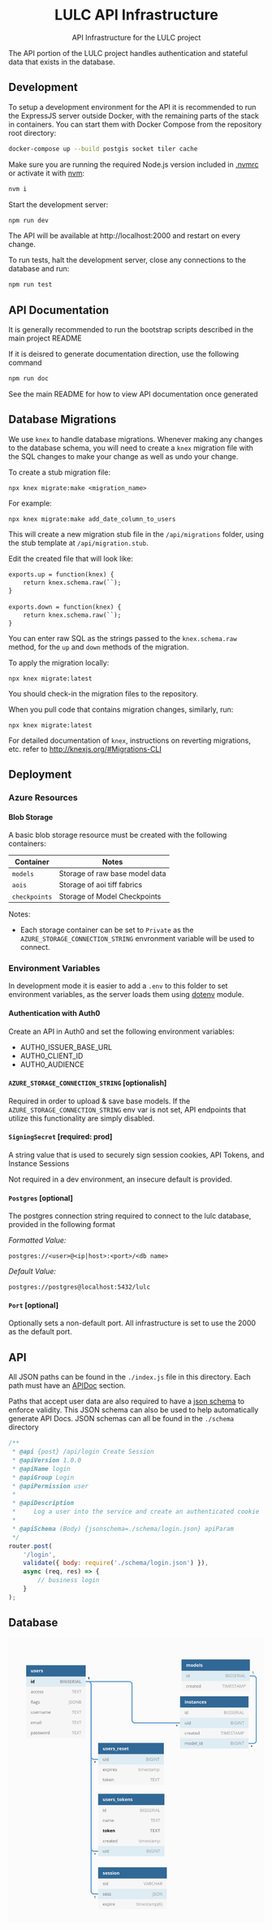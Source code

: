 <h1 align=center>LULC API Infrastructure</h1>

<p align=center>API Infrastructure for the LULC project</p>

The API portion of the LULC project handles authentication and stateful data
that exists in the database.

## Development

To setup a development environment for the API it is recommended to run the ExpressJS server outside Docker, with the remaining parts of the stack in containers. You can start them with Docker Compose from the repository root directory:

```sh
docker-compose up --build postgis socket tiler cache
```

Make sure you are running the required Node.js version included in [.nvmrc](.nvmrc) or activate it with [nvm](https://github.com/nvm-sh/nvm):

```sh
nvm i
```

Start the development server:

```sh
npm run dev
```

The API will be available at http://localhost:2000 and restart on every change.

To run tests, halt the development server, close any connections to the database and run:

```sh
npm run test
```

## API Documentation

It is generally recommended to run the bootstrap scripts described in the main project README

If it is deisred to generate documentation direction, use the following command

```sh
npm run doc
```

See the main README for how to view API documentation once generated


## Database Migrations

We use `knex` to handle database migrations. Whenever making any changes to the database schema, you will need to create a `knex` migration file with the SQL changes to make your change as well as undo your change.

To create a stub migration file:

    npx knex migrate:make <migration_name>

For example:

    npx knex migrate:make add_date_column_to_users

This will create a new migration stub file in the `/api/migrations` folder, using the stub template at `/api/migration.stub`.

Edit the created file that will look like:

```
exports.up = function(knex) {
    return knex.schema.raw(``);
}

exports.down = function(knex) {
    return knex.schema.raw(``);
}
```

You can enter raw SQL as the strings passed to the `knex.schema.raw` method, for the `up` and `down` methods of the migration.

To apply the migration locally:

    npx knex migrate:latest

You should check-in the migration files to the repository.

When you pull code that contains migration changes, similarly, run:

    npx knex migrate:latest

For detailed documentation of `knex`, instructions on reverting migrations, etc. refer to http://knexjs.org/#Migrations-CLI


## Deployment

### Azure Resources

#### Blob Storage

A basic blob storage resource must be created with the following containers:

| Container     | Notes                             |
| ------------- | --------------------------------- |
| `models`      | Storage of raw base model data    |
| `aois`        | Storage of aoi tiff fabrics       |
| `checkpoints` | Storage of Model Checkpoints      |

Notes:

- Each storage container can be set to `Private` as the `AZURE_STORAGE_CONNECTION_STRING` envronment
variable will be used to connect.

### Environment Variables

In development mode it is easier to add a `.env` to this folder to set environment variables, as the server loads them using [dotenv](https://www.npmjs.com/package/dotenv) module.

#### Authentication with Auth0

Create an API in Auth0 and set the following environment variables:

- AUTH0_ISSUER_BASE_URL
- AUTH0_CLIENT_ID
- AUTH0_AUDIENCE

#### `AZURE_STORAGE_CONNECTION_STRING` [optionalish]

Required in order to upload & save base models. If the `AZURE_STORAGE_CONNECTION_STRING` env var
is not set, API endpoints that utilize this functionality are simply disabled.

#### `SigningSecret` [required: prod]

A string value that is used to securely sign session cookies, API Tokens, and Instance Sessions

Not required in a dev environment, an insecure default is provided.

#### `Postgres` [optional]

The postgres connection string required to connect to the lulc database, provided in the following format

_Formatted Value:_
```
postgres://<user>@<ip|host>:<port>/<db name>
```

_Default Value:_
```
postgres://postgres@localhost:5432/lulc
```

#### `Port` [optional]

Optionally sets a non-default port. All infrastructure is set to use the 2000 as the default port.

## API

All JSON paths can be found in the `./index.js` file in this directory. Each
path must have an [APIDoc](https://apidocjs.com/) section.

Paths that accept user data are also required to have a [json schema](https://json-schema.org/)
to enforce validity. This JSON schema can also be used to help automatically
generate API Docs. JSON schemas can all be found in the `./schema` directory

```js
/**
 * @api {post} /api/login Create Session
 * @apiVersion 1.0.0
 * @apiName login
 * @apiGroup Login
 * @apiPermission user
 *
 * @apiDescription
 *     Log a user into the service and create an authenticated cookie
 *
 * @apiSchema (Body) {jsonschema=./schema/login.json} apiParam
 */
router.post(
    '/login',
    validate({ body: require('./schema/login.json') }),
    async (req, res) => {
        // business login
    }
);
```

## Database

![database diagram](./doc/db.png)
